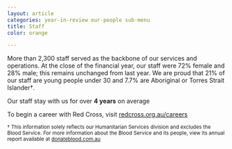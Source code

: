 ```yaml
---
layout: article
categories: year-in-review our-people sub-menu
title: Staff
color: orange

---
```


More than 2,300 staff served as the backbone of our services and operations. At the close of the financial year, our staff were 72% female and 28% male; this remains unchanged from last year. We are proud that 21% of our staff are young people under 30 and 7.7% are Aboriginal or Torres Strait Islander†.


<div class="callout">
    <div class="row">
      <div class="col-sm-12">
        <p>Our staff stay with us for over <b>4 years</b> on average</p>
      </div>
    </div>
</div>

<div class="callout-link">
  <p>To begin a career with Red Cross, visit <a href="http://www.redcross.org.au/careers.aspx">redcross.org.au/careers</a></p>
</div>

<p><small>† This information solely reflects our Humanitarian Services division and excludes the Blood Service. For more information about the Blood Service and its people, view its annual report available at <a href="http://www.donateblood.com.au">donateblood.com.au</a></small></p>
